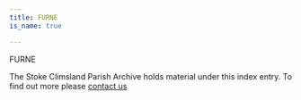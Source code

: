 ```yaml
---
title: FURNE
is_name: true

---
```


FURNE


The Stoke Climsland Parish Archive holds material under this index entry. To find out more please [contact us](/contact/)
